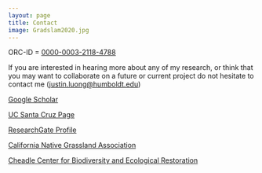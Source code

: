 ```yaml
---
layout: page
title: Contact
image: Gradslam2020.jpg
---
```


ORC-ID = [0000-0003-2118-4788](https://orcid.org/0000-0003-2118-4788)

If you are interested in hearing more about any of my research, or think that you may want to collaborate on a future or current project do not hesitate to contact me ([justin.luong@humboldt.edu](mailto:justin.luong@humboldt.edu))

[Google Scholar](https://scholar.google.com/citations?user=YSOJb-wAAAAJ&hl=en)  

[UC Santa Cruz Page](https://campusdirectory.ucsc.edu/cd_detail?uid=jluong4)

[ResearchGate Profile](https://www.researchgate.net/profile/Justin_Luong)

[California Native Grassland Association](https://cnga.org)

[Cheadle Center for Biodiversity and Ecological Restoration](https://www.ccber.ucsb.edu/)
